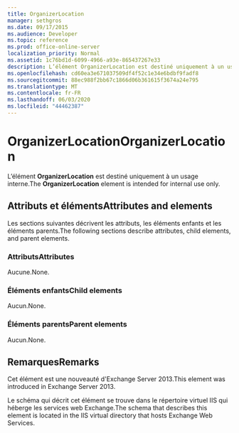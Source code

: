 ```yaml
---
title: OrganizerLocation
manager: sethgros
ms.date: 09/17/2015
ms.audience: Developer
ms.topic: reference
ms.prod: office-online-server
localization_priority: Normal
ms.assetid: 1c76bd1d-6099-4966-a93e-865437267e33
description: L’élément OrganizerLocation est destiné uniquement à un usage interne.
ms.openlocfilehash: cd60ea3e671037509df4f52c1e34e6bdbf9fadf8
ms.sourcegitcommit: 88ec988f2bb67c1866d06b361615f3674a24e795
ms.translationtype: MT
ms.contentlocale: fr-FR
ms.lasthandoff: 06/03/2020
ms.locfileid: "44462387"
---
```

# <a name="organizerlocation"></a><span data-ttu-id="09c29-103">OrganizerLocation</span><span class="sxs-lookup"><span data-stu-id="09c29-103">OrganizerLocation</span></span>

<span data-ttu-id="09c29-104">L’élément **OrganizerLocation** est destiné uniquement à un usage interne.</span><span class="sxs-lookup"><span data-stu-id="09c29-104">The **OrganizerLocation** element is intended for internal use only.</span></span> 

## <a name="attributes-and-elements"></a><span data-ttu-id="09c29-105">Attributs et éléments</span><span class="sxs-lookup"><span data-stu-id="09c29-105">Attributes and elements</span></span>

<span data-ttu-id="09c29-106">Les sections suivantes décrivent les attributs, les éléments enfants et les éléments parents.</span><span class="sxs-lookup"><span data-stu-id="09c29-106">The following sections describe attributes, child elements, and parent elements.</span></span>
  
### <a name="attributes"></a><span data-ttu-id="09c29-107">Attributs</span><span class="sxs-lookup"><span data-stu-id="09c29-107">Attributes</span></span>

<span data-ttu-id="09c29-108">Aucune.</span><span class="sxs-lookup"><span data-stu-id="09c29-108">None.</span></span>
  
### <a name="child-elements"></a><span data-ttu-id="09c29-109">Éléments enfants</span><span class="sxs-lookup"><span data-stu-id="09c29-109">Child elements</span></span>

<span data-ttu-id="09c29-110">Aucun.</span><span class="sxs-lookup"><span data-stu-id="09c29-110">None.</span></span>
  
### <a name="parent-elements"></a><span data-ttu-id="09c29-111">Éléments parents</span><span class="sxs-lookup"><span data-stu-id="09c29-111">Parent elements</span></span>

<span data-ttu-id="09c29-112">Aucun.</span><span class="sxs-lookup"><span data-stu-id="09c29-112">None.</span></span>
  
## <a name="remarks"></a><span data-ttu-id="09c29-113">Remarques</span><span class="sxs-lookup"><span data-stu-id="09c29-113">Remarks</span></span>

<span data-ttu-id="09c29-114">Cet élément est une nouveauté d'Exchange Server 2013.</span><span class="sxs-lookup"><span data-stu-id="09c29-114">This element was introduced in Exchange Server 2013.</span></span>
  
<span data-ttu-id="09c29-115">Le schéma qui décrit cet élément se trouve dans le répertoire virtuel IIS qui héberge les services web Exchange.</span><span class="sxs-lookup"><span data-stu-id="09c29-115">The schema that describes this element is located in the IIS virtual directory that hosts Exchange Web Services.</span></span>
  

